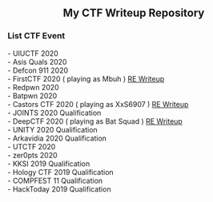 <h2 align="center">My CTF Writeup Repository</h2>

<h3>List CTF Event</h3>
- UIUCTF 2020<br>
- Asis Quals 2020<br>
- Defcon 911 2020<br>
- FirstCTF 2020 ( playing as Mbuh ) <a href="https://medium.com/@ret2ex/write-up-first-challenge-2020-2e2ff284d590">RE Writeup</a> <br>
- Redpwn 2020<br>
- Batpwn 2020<br>
- Castors CTF 2020 ( playing as XxS6907 ) <a href="https://medium.com/@ret2ex/reverse-engineering-castors-ctf-2020-b80ce7a4670">RE Writeup</a><br> 
- JOINTS 2020 Qualification<br>
- DeepCTF 2020 ( playing as Bat Squad ) <a href="https://medium.com/@ret2ex/reverse-engineering-deep-ctf-2020-ac9e83aa266d">RE Writeup</a><br> 
- UNITY 2020 Qualification<br>
- Arkavidia 2020 Qualification<br>
- UTCTF 2020<br>
- zer0pts 2020<br>
- KKSI 2019 Qualification<br>
- Hology CTF 2019 Qualification<br>
- COMPFEST 11 Qualification<br>
- HackToday 2019 Qualification<br>
